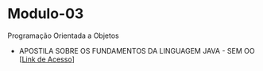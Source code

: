 # Modulo-03
Programação Orientada a Objetos

- APOSTILA SOBRE OS FUNDAMENTOS DA LINGUAGEM JAVA - SEM OO [<a href="https://github.com/tech4jobs/Modulo-03/blob/master/FUNDAMENTOS%20DA%20LINGUAGEM%20JAVA%20-%20SEM%20OO.pdf">Link de Acesso</a>]
